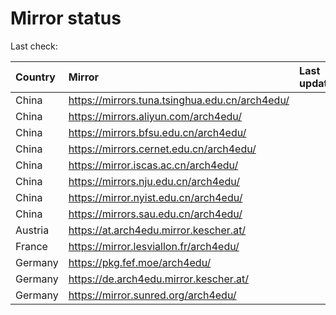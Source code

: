 <script src="./time.js"></script>
# Mirror status
Last check: <script type="text/javascript">localize(1704460857.104953);</script>

|Country|Mirror|Last update|
|:------|:-----|:----------|
|China|https://mirrors.tuna.tsinghua.edu.cn/arch4edu/|<script type="text/javascript">localize(1704436307);</script>|
|China|https://mirrors.aliyun.com/arch4edu/|<script type="text/javascript">localize(1704436307);</script>|
|China|https://mirrors.bfsu.edu.cn/arch4edu/|<script type="text/javascript">localize(1704436307);</script>|
|China|https://mirrors.cernet.edu.cn/arch4edu/|<script type="text/javascript">localize(1704436307);</script>|
|China|https://mirror.iscas.ac.cn/arch4edu/|<script type="text/javascript">localize(1704436307);</script>|
|China|https://mirrors.nju.edu.cn/arch4edu/|<script type="text/javascript">localize(1704350062);</script>|
|China|https://mirror.nyist.edu.cn/arch4edu/|<script type="text/javascript">localize(1704436307);</script>|
|China|https://mirrors.sau.edu.cn/arch4edu/|<script type="text/javascript">localize(1704436307);</script>|
|Austria|https://at.arch4edu.mirror.kescher.at/|<script type="text/javascript">localize(1704436307);</script>|
|France|https://mirror.lesviallon.fr/arch4edu/|<script type="text/javascript">localize(1704436307);</script>|
|Germany|https://pkg.fef.moe/arch4edu/|<script type="text/javascript">localize(1704436307);</script>|
|Germany|https://de.arch4edu.mirror.kescher.at/|<script type="text/javascript">localize(1704436307);</script>|
|Germany|https://mirror.sunred.org/arch4edu/|<script type="text/javascript">localize(1704436307);</script>|

<script src="./tablefilter/tablefilter.js"></script>
<script src="./table.js"></script>